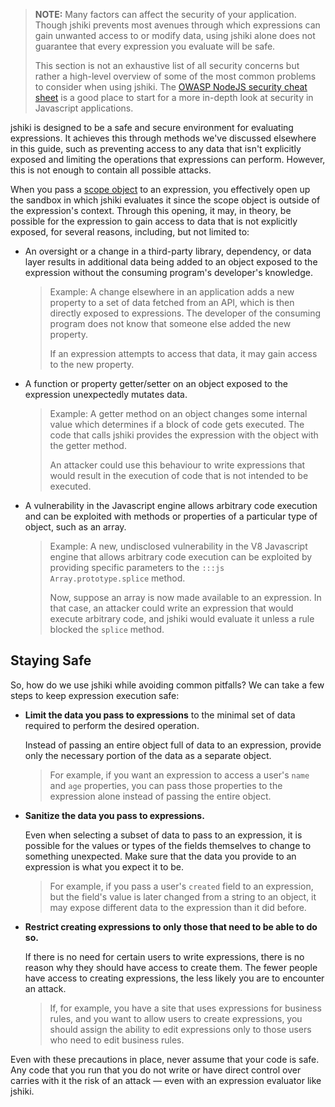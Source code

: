 > **NOTE:** Many factors can affect the security of your application. Though jshiki prevents most avenues through which expressions can gain unwanted access to or modify data, using jshiki alone does not guarantee that every expression you evaluate will be safe.
>
> This section is not an exhaustive list of all security concerns but rather a high-level overview of some of the most common problems to consider when using jshiki. The [OWASP NodeJS security cheat sheet] is a good place to start for a more in-depth look at security in Javascript applications.

jshiki is designed to be a safe and secure environment for evaluating expressions. It achieves this through methods we've discussed elsewhere in this guide, such as preventing access to any data that isn't explicitly exposed and limiting the operations that expressions can perform. However, this is not enough to contain all possible attacks.

When you pass a [scope object] to an expression, you effectively open up the sandbox in which jshiki evaluates it since the scope object is outside of the expression's context. Through this opening, it may, in theory, be possible for the expression to gain access to data that is not explicitly exposed, for several reasons, including, but not limited to:

- An oversight or a change in a third-party library, dependency, or data layer results in additional data being added to an object exposed to the expression without the consuming program's developer's knowledge.

    > Example: A change elsewhere in an application adds a new property to a set of data fetched from an API, which is then directly exposed to expressions. The developer of the consuming program does not know that someone else added the new property.
    >
    > If an expression attempts to access that data, it may gain access to the new property.

- A function or property getter/setter on an object exposed to the expression unexpectedly mutates data.

    > Example: A getter method on an object changes some internal value which determines if a block of code gets executed. The code that calls jshiki provides the expression with the object with the getter method.
    >
    > An attacker could use this behaviour to write expressions that would result in the execution of code that is not intended to be executed.

- A vulnerability in the Javascript engine allows arbitrary code execution and can be exploited with methods or properties of a particular type of object, such as an array.

    > Example: A new, undisclosed vulnerability in the V8 Javascript engine that allows arbitrary code execution can be exploited by providing specific parameters to the `:::js Array.prototype.splice` method.
    >
    > Now, suppose an array is now made available to an expression. In that case, an attacker could write an expression that would execute arbitrary code, and jshiki would evaluate it unless a rule blocked the `splice` method.

## Staying Safe

So, how do we use jshiki while avoiding common pitfalls? We can take a few steps to keep expression execution safe:

- **Limit the data you pass to expressions** to the minimal set of data required to perform the desired operation.

    Instead of passing an entire object full of data to an expression, provide only the necessary portion of the data as a separate object.

    > For example, if you want an expression to access a user's `name` and `age` properties, you can pass those properties to the expression alone instead of passing the entire object.

- **Sanitize the data you pass to expressions.**

    Even when selecting a subset of data to pass to an expression, it is possible for the values or types of the fields themselves to change to something unexpected. Make sure that the data you provide to an expression is what you expect it to be.

    > For example, if you pass a user's `created` field to an expression, but the field's value is later changed from a string to an object, it may expose different data to the expression than it did before.

- **Restrict creating expressions to only those that need to be able to do so.**

    If there is no need for certain users to write expressions, there is no reason why they should have access to create them. The fewer people have access to creating expressions, the less likely you are to encounter an attack.

    > If, for example, you have a site that uses expressions for business rules, and you want to allow users to create expressions, you should assign the ability to edit expressions only to those users who need to edit business rules.

Even with these precautions in place, never assume that your code is safe. Any code that you run that you do not write or have direct control over carries with it the risk of an attack — even with an expression evaluator like jshiki.

[OWASP NodeJS security cheat sheet]: https://cheatsheetseries.owasp.org/cheatsheets/Nodejs_Security_Cheat_Sheet.html
[scope object]: accessing-data.md
